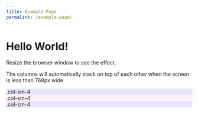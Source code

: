 ```yaml
---
title: Example Page
permalink: /example-page/
---
```



<div class="container-fluid">
  <h1>Hello World!</h1>
  <p>Resize the browser window to see the effect.</p>
  <p>The columns will automatically stack on top of each other when the screen is less than 768px wide.</p>
  <div class="row">
    <div style="background-color:lavender;" class="col-sm-4">.col-sm-4</div>
    <div style="background-color:lavenderblush;" class="col-sm-4">.col-sm-4</div>
    <div style="background-color:lavender;" class="col-sm-4">.col-sm-4</div>
  </div>
</div>